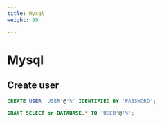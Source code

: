 ```yaml
---
title: Mysql
weight: 99

---
```

# Mysql

## Create user

```sql
CREATE USER 'USER'@'%' IDENTIFIED BY 'PASSWORD';

GRANT SELECT on DATABASE.* TO 'USER'@'%';
```
